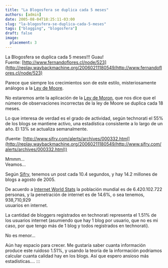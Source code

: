 ```yaml
---
title: "La Blogosfera se duplica cada 5 meses"
authors: [admin]
date: 2005-08-04T18:25:11-03:00
slug: "la-blogosfera-se-duplica-cada-5-meses"
tags: ["blogging", "blogosfera"]
draft: false
image:
  placement: 3
---
```

 
La Blogosfera se duplica cada 5 meses!!! Guau!\
Fuente: [http://www.fernandoflores.cl/node/523](http://replay.waybackmachine.org/20060211180549/http://www.fernandoflores.cl/node/523)

Parece que siempre los crecimientos son de este estilo, misteriosamente
análogos a la [Ley de Moore](http://replay.waybackmachine.org/20060211180549/http://en.wikipedia.org/wiki/Moores_Law).

No estaremos ante la aplicación de la [Ley de Moron](http://replay.waybackmachine.org/20060211180549/http://en.wikipedia.org/wiki/Moron%27s_law),
que nos dice que el número de observaciones incorrectas de la ley de
Moore se duplica cada 18 meses.

Lo que interesa de verdad es el grado de actividad, según technorati el
55% de los blogs se mantiene activo, una estadística consistente a lo
largo de un año. El 13% se actualiza semanalmente.

(fuente: [http://www.sifry.com/alerts/archives/000332.html](http://replay.waybackmachine.org/20060211180549/http://www.sifry.com/alerts/archives/000332.html))

Mmmm\...\
Veamos\...

Según [Sifry](http://replay.waybackmachine.org/20060211180549/http://www.sifry.com/alerts/), tenemos un post cada 10.4 segundos, y hay 14.2 millones de blogs a
agosto de 2005.

De acuerdo a [Internet World Stats](http://replay.waybackmachine.org/20060211180549/http://www.internetworldstats.com/)
la población mundial es de 6.420.102.722 personas, y la penetración de
internet es de 14.6%, o sea tenemos, 938,710,929\
usuarios en internet.

La cantidad de bloggers registrados en technorati representa el 1.51% de
los usuarios internet (asumiendo que hay 1 blog por usuario, que no es
mi caso, por que tengo más de 1 blog y todos registrados en technorati).

No es menor\...

Aún hay espacio para crecer. Me gustaría saber cuanta información
produce este ruidoso 1.51%, y usando la teoría de la información
podriamos calcular cuanta calidad hay en los blogs. Así que espero
ansioso más estadísticas\....
:::
